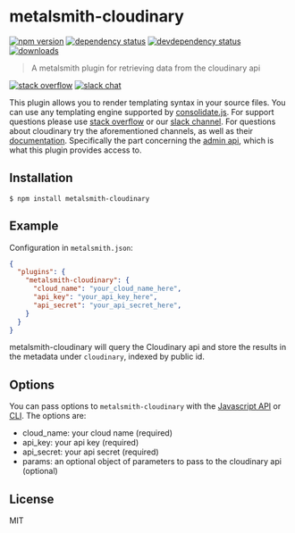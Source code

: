 # metalsmith-cloudinary

[![npm version][version-badge]][version-url]
[![dependency status][dependency-badge]][dependency-url]
[![devdependency status][devdependency-badge]][devdependency-url]
[![downloads][downloads-badge]][downloads-url]

> A metalsmith plugin for retrieving data from the cloudinary api

[![stack overflow][stackoverflow-badge]][stackoverflow-url]
[![slack chat][slack-badge]][slack-url]

This plugin allows you to render templating syntax in your source files. You can use any templating engine supported by [consolidate.js](https://github.com/tj/consolidate.js#supported-template-engines). For support questions please use [stack overflow][stackoverflow-url] or our [slack channel][slack-url]. For questions about cloudinary try the aforementioned channels, as well as their [documentation](http://cloudinary.com/documentation/). Specifically the part concerning the [admin api](http://cloudinary.com/documentation/admin_api), which is what this plugin provides access to.

## Installation

```
$ npm install metalsmith-cloudinary
```

## Example

Configuration in `metalsmith.json`:

```json
{
  "plugins": {
    "metalsmith-cloudinary": {
      "cloud_name": "your_cloud_name_here",
      "api_key": "your_api_key_here",
      "api_secret": "your_api_secret_here",
    }
  }
}
```

metalsmith-cloudinary will query the Cloudinary api and store the results in the metadata under `cloudinary`, indexed by public id.

## Options

You can pass options to `metalsmith-cloudinary` with the [Javascript API](https://github.com/segmentio/metalsmith#api) or [CLI](https://github.com/segmentio/metalsmith#cli). The options are:

* cloud_name: your cloud name (required)
* api_key: your api key (required)
* api_secret: your api secret (required)
* params: an optional object of parameters to pass to the cloudinary api (optional)

## License

MIT

[dependency-badge]: https://david-dm.org/superwolff/metalsmith-cloudinary.svg
[dependency-url]: https://david-dm.org/superwolff/metalsmith-cloudinary
[devdependency-badge]: https://david-dm.org/superwolff/metalsmith-cloudinary/dev-status.svg
[devdependency-url]: https://david-dm.org/superwolff/metalsmith-cloudinary#info=devDependencies
[downloads-badge]: https://img.shields.io/npm/dm/metalsmith-cloudinary.svg
[downloads-url]: https://www.npmjs.com/package/metalsmith-cloudinary
[slack-badge]: https://img.shields.io/badge/Slack-Join%20Chat%20→-blue.svg
[slack-url]: http://metalsmith-slack.herokuapp.com/
[stackoverflow-badge]: https://img.shields.io/badge/stack%20overflow-%23metalsmith-red.svg
[stackoverflow-url]: http://stackoverflow.com/questions/tagged/metalsmith
[version-badge]: https://img.shields.io/npm/v/metalsmith-cloudinary.svg
[version-url]: https://www.npmjs.com/package/metalsmith-cloudinary
